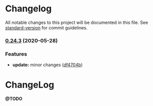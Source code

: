 # Changelog

All notable changes to this project will be documented in this file. See [standard-version](https://github.com/conventional-changelog/standard-version) for commit guidelines.

### [0.24.3](https://github.com/mgcrea/redux-rest-resource/compare/v0.24.2...v0.24.3) (2020-05-28)


### Features

* **update:** minor changes ([df4704b](https://github.com/mgcrea/redux-rest-resource/commit/df4704b24cbff3265e65d010e4f1c068ff12054a))

# ChangeLog

**@TODO**
